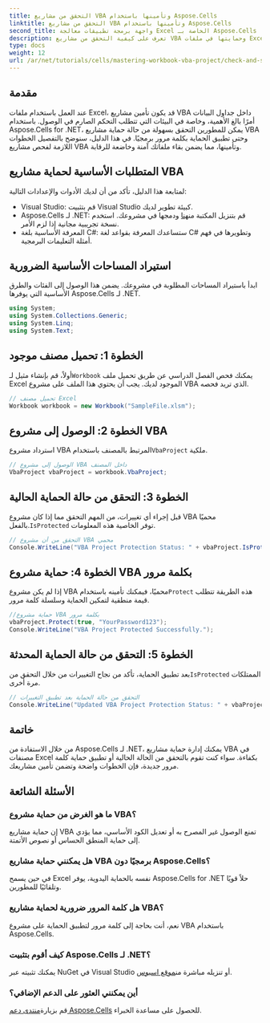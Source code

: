 ```yaml
---
title: التحقق من مشاريع VBA وتأمينها باستخدام Aspose.Cells
linktitle: التحقق من مشاريع VBA وتأمينها باستخدام Aspose.Cells
second_title: واجهة برمجة تطبيقات معالجة Excel الخاصة بـ Aspose.Cells .NET
description: تعرف على كيفية التحقق من مشاريع VBA وحمايتها في ملفات Excel برمجيًا باستخدام Aspose.Cells for .NET. دليل خطوة بخطوة مع أمثلة أكواد كاملة مضمنة.
type: docs
weight: 12
url: /ar/net/tutorials/cells/mastering-workbook-vba-project/check-and-secure-vba-projects-is-protected/
---
```

## مقدمة

عند العمل باستخدام ملفات Excel، قد يكون تأمين مشاريع VBA داخل جداول البيانات أمرًا بالغ الأهمية، وخاصة في البيئات التي تتطلب التحكم الصارم في الوصول. باستخدام Aspose.Cells for .NET، يمكن للمطورين التحقق بسهولة من حالة حماية مشاريع VBA وحتى تطبيق الحماية بكلمة مرور برمجيًا. في هذا الدليل، سنوضح بالتفصيل الخطوات اللازمة لفحص مشاريع VBA وتأمينها، مما يضمن بقاء ملفاتك آمنة وخاضعة للرقابة.

## المتطلبات الأساسية لحماية مشاريع VBA

لمتابعة هذا الدليل، تأكد من أن لديك الأدوات والإعدادات التالية:

- Visual Studio: قم بتثبيت Visual Studio كبيئة تطوير لديك.
-  Aspose.Cells لـ .NET: قم بتنزيل المكتبة من[هنا](https://releases.aspose.com/cells/net/) ودمجها في مشروعك. استخدم نسخة تجريبية مجانية إذا لزم الأمر.
- المعرفة الأساسية بلغة C#: ستساعدك المعرفة بقواعد لغة C# وتطويرها في فهم أمثلة التعليمات البرمجية.

## استيراد المساحات الأساسية الضرورية

ابدأ باستيراد المساحات المطلوبة في مشروعك. يضمن هذا الوصول إلى الفئات والطرق الأساسية التي يوفرها Aspose.Cells لـ .NET.

```csharp
using System;
using System.Collections.Generic;
using System.Linq;
using System.Text;
```

## الخطوة 1: تحميل مصنف موجود

 أولاً، قم بإنشاء مثيل لـ`Workbook` يمكنك فحص الفصل الدراسي عن طريق تحميل ملف Excel الموجود لديك. يجب أن يحتوي هذا الملف على مشروع VBA الذي تريد فحصه.

```csharp
// تحميل مصنف Excel
Workbook workbook = new Workbook("SampleFile.xlsm");
```

## الخطوة 2: الوصول إلى مشروع VBA

 استرداد مشروع VBA المرتبط بالمصنف باستخدام`VbaProject` ملكية.

```csharp
// الوصول إلى مشروع VBA داخل المصنف
VbaProject vbaProject = workbook.VbaProject;
```

## الخطوة 3: التحقق من حالة الحماية الحالية

 قبل إجراء أي تغييرات، من المهم التحقق مما إذا كان مشروع VBA محميًا بالفعل.`IsProtected` توفر الخاصية هذه المعلومات.

```csharp
// التحقق من أن مشروع VBA محمي
Console.WriteLine("VBA Project Protection Status: " + vbaProject.IsProtected);
```

## الخطوة 4: حماية مشروع VBA بكلمة مرور

 إذا لم يكن مشروع VBA محميًا، فيمكنك تأمينه باستخدام`Protect` هذه الطريقة تتطلب قيمة منطقية لتمكين الحماية وسلسلة كلمة مرور.

```csharp
//حماية مشروع VBA بكلمة مرور
vbaProject.Protect(true, "YourPassword123");
Console.WriteLine("VBA Project Protected Successfully.");
```

## الخطوة 5: التحقق من حالة الحماية المحدثة

 بعد تطبيق الحماية، تأكد من نجاح التغييرات من خلال التحقق من`IsProtected` الممتلكات مرة أخرى.

```csharp
// التحقق من حالة الحماية بعد تطبيق التغييرات
Console.WriteLine("Updated VBA Project Protection Status: " + vbaProject.IsProtected);
```

## خاتمة

من خلال الاستفادة من Aspose.Cells لـ .NET، يمكنك إدارة حماية مشاريع VBA في مصنفات Excel بكفاءة. سواء كنت تقوم بالتحقق من الحالة الحالية أو تطبيق حماية كلمة مرور جديدة، فإن الخطوات واضحة وتضمن تأمين مشاريعك.

## الأسئلة الشائعة

### ما هو الغرض من حماية مشروع VBA؟
إن حماية مشاريع VBA تمنع الوصول غير المصرح به أو تعديل الكود الأساسي، مما يؤدي إلى حماية المنطق الحساس أو نصوص الأتمتة.

### هل يمكنني حماية مشاريع VBA برمجيًا دون Aspose.Cells؟
في حين يسمح Excel نفسه بالحماية اليدوية، يوفر Aspose.Cells for .NET حلاً قويًا وتلقائيًا للمطورين.

### هل كلمة المرور ضرورية لحماية مشاريع VBA؟
نعم، أنت بحاجة إلى كلمة مرور لتطبيق الحماية على مشروع VBA باستخدام Aspose.Cells.

### كيف أقوم بتثبيت Aspose.Cells لـ .NET؟
 يمكنك تثبيته عبر NuGet في Visual Studio أو تنزيله مباشرة من[موقع اسبوس](https://releases.aspose.com/cells/net/).

### أين يمكنني العثور على الدعم الإضافي؟
 قم بزيارة[منتدى دعم Aspose.Cells](https://forum.aspose.com/c/cells/9) للحصول على مساعدة الخبراء.